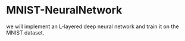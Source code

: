 # MNIST-NeuralNetwork
we will implement an L-layered deep neural network and train it on the MNIST dataset.
